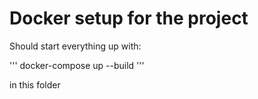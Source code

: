 # Docker setup for the project

Should start everything up with:

'''
docker-compose up --build
'''

in this folder
